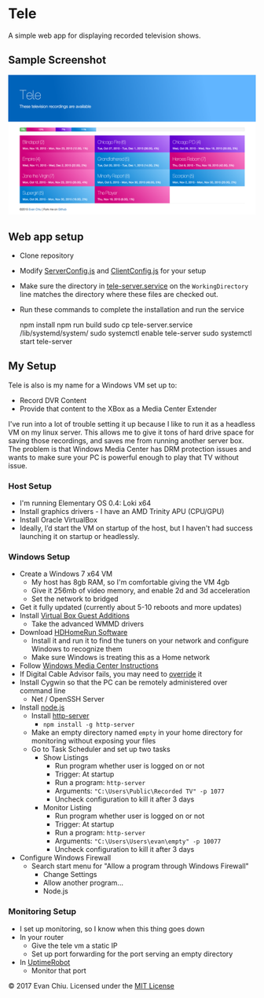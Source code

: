 # Tele
A simple web app for displaying recorded television shows.

## Sample Screenshot
![Tele Screenshot](sample.png)

## Web app setup
* Clone repository
* Modify [ServerConfig.js](ServerConfig.js) and [ClientConfig.js](src/ClientConfig.js) for your setup
* Make sure the directory in [tele-server.service](tele-server.service) on the `WorkingDirectory` line matches the directory where these files are checked out.
* Run these commands to complete the installation and run the service


    npm install
    npm run build
    sudo cp tele-server.service /lib/systemd/system/
    sudo systemctl enable tele-server
    sudo systemctl start tele-server

## My Setup
Tele is also is my name for a Windows VM set up to:
* Record DVR Content
* Provide that content to the XBox as a Media Center Extender

I've run into a lot of trouble setting it up because I like to run it as a headless VM on my linux server.  This allows me to give it tons of hard drive space for saving those recordings, and saves me from running another server box.  The problem is that Windows Media Center has DRM protection issues and wants to make sure your PC is powerful enough to play that TV without issue.

### Host Setup
* I'm running Elementary OS 0.4: Loki x64
* Install graphics drivers - I have an AMD Trinity APU (CPU/GPU)
* Install Oracle VirtualBox
* Ideally, I’d start the VM on startup of the host, but I haven't had success launching it on startup or headlessly.

### Windows Setup
* Create a Windows 7 x64 VM
  * My host has 8gb RAM, so I'm comfortable giving the VM 4gb
  * Give it 256mb of video memory, and enable 2d and 3d acceleration
  * Set the network to bridged
* Get it fully updated (currently about 5-10 reboots and more updates)
* Install [Virtual Box Guest Additions](https://docs.oracle.com/cd/E36500_01/E36502/html/qs-guest-additions.html)
  * Take the advanced WMMD drivers
* Download [HDHomeRun Software](http://my.hdhomerun.com/instructions/)
  * Install it and run it to find the tuners on your network and configure Windows to recognize them
  * Make sure Windows is treating this as a Home network
* Follow [Windows Media Center Instructions](http://my.hdhomerun.com/instructions/software-instructions/wmc.php)
* If Digital Cable Advisor fails, you may need to [override](http://www.missingremote.com/guide/override-digital-cable-advisor-windows-media-center-7) it
* Install Cygwin so that the PC can be remotely administered over command line
  * Net / OpenSSH Server
* Install [node.js](https://nodejs.org/en/)
  * Install [http-server](https://www.npmjs.com/package/http-server)
    * `npm install -g http-server`
  * Make an empty directory named `empty` in your home directory for monitoring without exposing your files
  * Go to Task Scheduler and set up two tasks
    * Show Listings
      * Run program whether user is logged on or not
      * Trigger: At startup
      * Run a program: `http-server`
      * Arguments: `"C:\Users\Public\Recorded TV" -p 1077`
      * Uncheck configuration to kill it after 3 days
    * Monitor Listing
      * Run program whether user is logged on or not
      * Trigger: At startup
      * Run a program: `http-server`
      * Arguments: `"C:\Users\Users\evan\empty" -p 10077`
      * Uncheck configuration to kill it after 3 days
* Configure Windows Firewall
  * Search start menu for "Allow a program through Windows Firewall"
    * Change Settings
    * Allow another program...
    * Node.js

### Monitoring Setup
* I set up monitoring, so I know when this thing goes down
* In your router
  * Give the tele vm a static IP
  * Set up port forwarding for the port serving an empty directory
* In [UptimeRobot](https://uptimerobot.com/)
  * Monitor that port

&copy; 2017 Evan Chiu. Licensed under the [MIT License](LICENSE)
